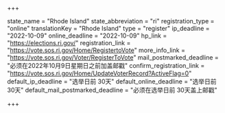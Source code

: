 +++

state_name = "Rhode Island"
state_abbreviation = "ri"
registration_type = "online"
translationKey = "Rhode Island"
type = "register"
ip_deadline = "2022-10-09"
online_deadline = "2022-10-09"
hp_link = "https://elections.ri.gov/"
registration_link = "https://vote.sos.ri.gov/Home/RegistertoVote"
more_info_link = "https://vote.sos.ri.gov/Voter/RegisterToVote"
mail_postmarked_deadline = "必须在2022年10月9日星期日之前加盖邮戳"
confirm_registration_link = "https://vote.sos.ri.gov/Home/UpdateVoterRecord?ActiveFlag=0"
default_ip_deadline = "选举日前 30天"
default_online_deadline = "选举日前 30天"
default_mail_postmarked_deadline = "必须在选举日前 30天盖上邮戳"

+++